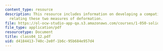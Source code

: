 ```yaml
---
content_type: resource
description: This resource includes information on developing a compatibility condition
  relating these two measures of deformation.
file: https://ol-ocw-studio-app-qa.s3.amazonaws.com/courses/1-050-solid-mechanics-fall-2004/d4184413740c2e0f1b6c95b684e957d4_class04_12.pdf
file_type: application/pdf
resourcetype: Document
title: class04_12.pdf
uid: d4184413-740c-2e0f-1b6c-95b684e957d4
---
```

